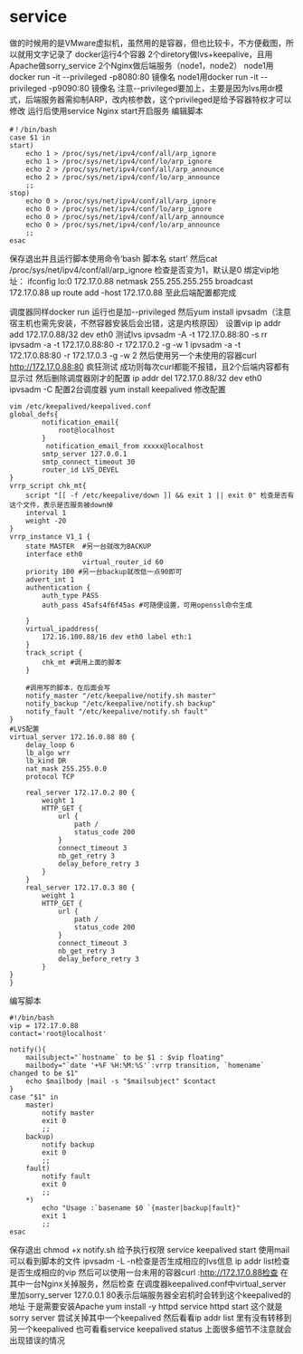 # service
做的时候用的是VMware虚拟机，虽然用的是容器，但也比较卡，不方便截图，所以就用文字记录了
docker运行4个容器
2个diretory做lvs+keepalive，且用Apache做sorry_service
2个Nginx做后端服务（node1，node2）
node1用docker run -it --privileged -p8080:80 镜像名
node1用docker run -it --privileged -p9090:80 镜像名
注意--privileged要加上，主要是因为lvs用dr模式，后端服务器需抑制ARP，改内核参数，这个privileged是给予容器特权才可以修改
运行后使用service Nginx start开启服务
编辑脚本
```
#！/bin/bash
case $1 in
start)
	echo 1 > /proc/sys/net/ipv4/conf/all/arp_ignore
	echo 1 > /proc/sys/net/ipv4/conf/lo/arp_ignore
	echo 2 > /proc/sys/net/ipv4/conf/all/arp_announce
	echo 2 > /proc/sys/net/ipv4/conf/lo/arp_announce
	;;
stop)
	echo 0 > /proc/sys/net/ipv4/conf/all/arp_ignore
	echo 0 > /proc/sys/net/ipv4/conf/lo/arp_ignore
	echo 0 > /proc/sys/net/ipv4/conf/all/arp_announce
	echo 0 > /proc/sys/net/ipv4/conf/lo/arp_announce
	;;
esac
```
保存退出并且运行脚本使用命令‘bash 脚本名 start’
然后cat  /proc/sys/net/ipv4/conf/all/arp_ignore 检查是否变为1，默认是0
绑定vip地址：
ifconfig lo:0 172.17.0.88 netmask 255.255.255.255 broadcast 172.17.0.88 up
route add -host 172.17.0.88
至此后端配置都完成

调度器同样docker run 运行也是加--privileged
然后yum install ipvsadm（注意宿主机也需先安装，不然容器安装后会出错，这是内核原因）
设置vip
ip addr add 172.17.0.88/32 dev eth0
测试lvs
ipvsadm -A -t 172.17.0.88:80 -s rr
ipvsadm -a -t 172.17.0.88:80 -r 172.17.0.2 -g -w 1
ipvsadm -a -t 172.17.0.88:80 -r 172.17.0.3 -g -w 2
然后使用另一个未使用的容器curl http://172.17.0.88:80 疯狂测试
成功则每次curl都能不报错，且2个后端内容都有显示过 
然后删除调度器刚才的配置
ip addr del 172.17.0.88/32 dev eth0
ipvsadm -C
配置2台调度器
yum install keepalived
修改配置
```
vim /etc/keepalived/keepalived.conf
global_defs{
       	notification_email{
       		root@localhost
       	}
      	 notification_email_from xxxxx@localhost
       	smtp_server 127.0.0.1
       	smtp_connect_timeout 30
      	router_id LVS_DEVEL  
}
vrrp_script chk_mt{
	script "[[ -f /etc/keepalive/down ]] && exit 1 || exit 0" 检查是否有这个文件，表示是否服务被down掉
	interval 1
	weight -20 
}
vrrp_instance V1_1 {
	state MASTER  #另一台就改为BACKUP
	interface eth0
                  virtual_router_id 60
	priority 100 #另一台backup就改低一点90即可
	advert_int 1
	authentication {
		auth_type PASS
		auth_pass 45afs4f6f45as #可随便设置，可用openssl命令生成

	}
	virtual_ipaddress{
		172.16.100.88/16 dev eth0 label eth:1
	}
	track_script {
		chk_mt #调用上面的脚本
	}

	#调用写的脚本，在后面会写
	notify_master "/etc/keepalive/notify.sh master"
	notify_backup "/etc/keepalive/notify.sh backup"
	notify_fault "/etc/keepalive/notify.sh fault"
}
#LVS配置
virtual_server 172.16.0.88 80 {
	delay_loop 6
	lb_algo wrr
	lb_kind DR
	nat_mask 255.255.0.0
	protocol TCP
	
	real_server 172.17.0.2 80 {
		weight 1
		HTTP_GET {
			url {
				path /
				status_code 200
			}
			connect_timeout 3
			nb_get_retry 3
			delay_before_retry 3
		}
	}
	real_server 172.17.0.3 80 {
		weight 1
		HTTP_GET {
			url {
				path /
				status_code 200
			}
			connect_timeout 3
			nb_get_retry 3
			delay_before_retry 3
		}
}
}
```
编写脚本
```
#!/bin/bash
vip = 172.17.0.88
contact='root@localhost'

notify(){
	mailsubject="`hostname` to be $1 : $vip floating"
	mailbody="`date '+%F %H:%M:%S'`:vrrp transition, `homename` changed to be $1"
	echo $mailbody |mail -s "$mailsubject" $contact
}
case "$1" in
	master)
		notify master
		exit 0
		;;
	backup)
		notify backup
		exit 0
		;;
	fault)
		notify fault
		exit 0
		;;
	*)
		echo "Usage :`basename $0 `{master|backup|fault}"
		exit 1
		;;
esac

```
保存退出
chmod +x notify.sh 给予执行权限
service keepalived start 
使用mail可以看到脚本的文件
ipvsadm -L -n检查是否生成相应的lvs信息
ip addr list检查是否生成相应的vip
然后可以使用一台未用的容器curl :http://172.17.0.88检查
在其中一台Nginx关掉服务，然后检查
 在调度器keepalived.conf中virtual_server 里加sorry_server 127.0.0.1 80表示后端服务器全宕机时会转到这个keepalived的地址
于是需要安装Apache 
yum install -y httpd
service httpd start 
这个就是sorry server 
尝试关掉其中一个keepalived 
然后看看ip addr list 里有没有转移到另一个keepalived
也可看看service keepalived status
上面很多细节不注意就会出现错误的情况
